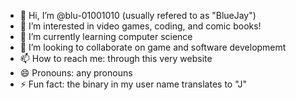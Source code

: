 - 👋 Hi, I’m @blu-01001010 (usually refered to as "BlueJay")
- 👀 I’m interested in video games, coding, and comic books! 
- 🌱 I’m currently learning computer science
- 💞️ I’m looking to collaborate on game and software developmemt
- 📫 How to reach me: through this very website
- 😄 Pronouns: any pronouns
- ⚡ Fun fact: the binary in my user name translates to "J"

<!---
blu-01001010/blu-01001010 is a ✨ special ✨ repository because its `README.md` (this file) appears on your GitHub profile.
You can click the Preview link to take a look at your changes.
--->
